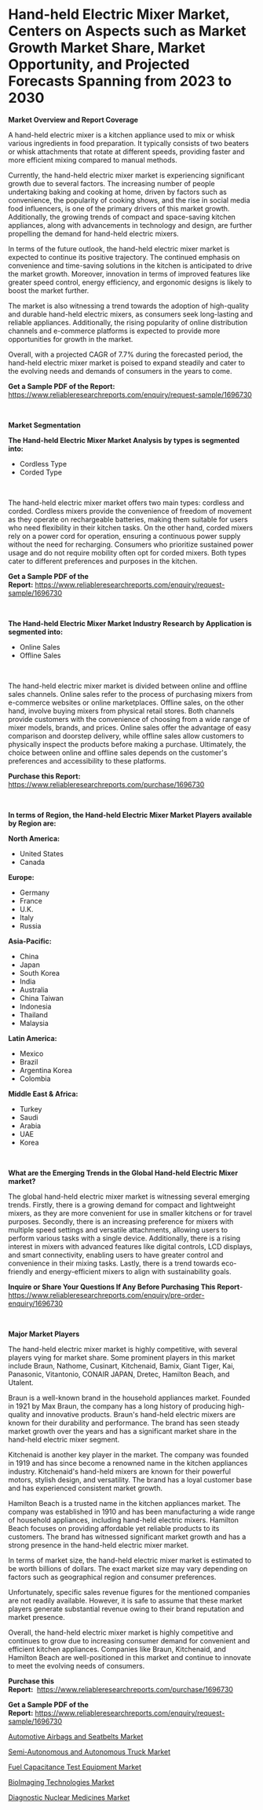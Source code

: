 <p><h1>Hand-held Electric Mixer Market, Centers on Aspects such as Market Growth Market Share, Market Opportunity, and Projected Forecasts Spanning from 2023 to 2030</h1></p><p><strong>Market Overview and Report Coverage</strong></p>
<p><p>A hand-held electric mixer is a kitchen appliance used to mix or whisk various ingredients in food preparation. It typically consists of two beaters or whisk attachments that rotate at different speeds, providing faster and more efficient mixing compared to manual methods.</p><p>Currently, the hand-held electric mixer market is experiencing significant growth due to several factors. The increasing number of people undertaking baking and cooking at home, driven by factors such as convenience, the popularity of cooking shows, and the rise in social media food influencers, is one of the primary drivers of this market growth. Additionally, the growing trends of compact and space-saving kitchen appliances, along with advancements in technology and design, are further propelling the demand for hand-held electric mixers.</p><p>In terms of the future outlook, the hand-held electric mixer market is expected to continue its positive trajectory. The continued emphasis on convenience and time-saving solutions in the kitchen is anticipated to drive the market growth. Moreover, innovation in terms of improved features like greater speed control, energy efficiency, and ergonomic designs is likely to boost the market further.</p><p>The market is also witnessing a trend towards the adoption of high-quality and durable hand-held electric mixers, as consumers seek long-lasting and reliable appliances. Additionally, the rising popularity of online distribution channels and e-commerce platforms is expected to provide more opportunities for growth in the market.</p><p>Overall, with a projected CAGR of 7.7% during the forecasted period, the hand-held electric mixer market is poised to expand steadily and cater to the evolving needs and demands of consumers in the years to come.</p></p>
<p><strong>Get a Sample PDF of the Report:</strong> <a href="https://www.reliableresearchreports.com/enquiry/request-sample/1696730">https://www.reliableresearchreports.com/enquiry/request-sample/1696730</a></p>
<p>&nbsp;</p>
<p><strong>Market Segmentation</strong></p>
<p><strong>The Hand-held Electric Mixer Market Analysis by types is segmented into:</strong></p>
<p><ul><li>Cordless Type</li><li>Corded Type</li></ul></p>
<p>&nbsp;</p>
<p><p>The hand-held electric mixer market offers two main types: cordless and corded. Cordless mixers provide the convenience of freedom of movement as they operate on rechargeable batteries, making them suitable for users who need flexibility in their kitchen tasks. On the other hand, corded mixers rely on a power cord for operation, ensuring a continuous power supply without the need for recharging. Consumers who prioritize sustained power usage and do not require mobility often opt for corded mixers. Both types cater to different preferences and purposes in the kitchen.</p></p>
<p><strong>Get a Sample PDF of the Report:</strong>&nbsp;<a href="https://www.reliableresearchreports.com/enquiry/request-sample/1696730">https://www.reliableresearchreports.com/enquiry/request-sample/1696730</a></p>
<p>&nbsp;</p>
<p><strong>The Hand-held Electric Mixer Market Industry Research by Application is segmented into:</strong></p>
<p><ul><li>Online Sales</li><li>Offline Sales</li></ul></p>
<p>&nbsp;</p>
<p><p>The hand-held electric mixer market is divided between online and offline sales channels. Online sales refer to the process of purchasing mixers from e-commerce websites or online marketplaces. Offline sales, on the other hand, involve buying mixers from physical retail stores. Both channels provide customers with the convenience of choosing from a wide range of mixer models, brands, and prices. Online sales offer the advantage of easy comparison and doorstep delivery, while offline sales allow customers to physically inspect the products before making a purchase. Ultimately, the choice between online and offline sales depends on the customer's preferences and accessibility to these platforms.</p></p>
<p><strong>Purchase this Report:</strong>&nbsp; <a href="https://www.reliableresearchreports.com/purchase/1696730">https://www.reliableresearchreports.com/purchase/1696730</a></p>
<p>&nbsp;</p>
<p><strong>In terms of Region, the Hand-held Electric Mixer Market Players available by Region are:</strong></p>
<p>
    <p> <strong> North America: </strong>
        <ul>
            <li>United States</li>
            <li>Canada</li>
        </ul>
        </p> 
    <p> <strong> Europe: </strong>
        <ul>
            <li>Germany</li>
            <li>France</li>
            <li>U.K.</li>
            <li>Italy</li>
            <li>Russia</li>
        </ul>
        </p> 
    <p> <strong> Asia-Pacific: </strong>
        <ul>
            <li>China</li>
            <li>Japan</li>
            <li>South Korea</li>
            <li>India</li>
            <li>Australia</li>
            <li>China Taiwan</li>
            <li>Indonesia</li>
            <li>Thailand</li>
            <li>Malaysia</li>
        </ul>
        </p> 
    <p> <strong> Latin America: </strong>
        <ul>
            <li>Mexico</li>
            <li>Brazil</li>
            <li>Argentina Korea</li>
            <li>Colombia</li>
        </ul>
        </p> 
    <p> <strong> Middle East & Africa: </strong>
        <ul>
            <li>Turkey</li>
            <li>Saudi</li>
            <li>Arabia</li>
            <li>UAE</li>
            <li>Korea</li>
        </ul>
    </p>
    </p>
<p>&nbsp;</p>
<p><strong>What are the Emerging Trends in the Global Hand-held Electric Mixer market?</strong></p>
<p><p>The global hand-held electric mixer market is witnessing several emerging trends. Firstly, there is a growing demand for compact and lightweight mixers, as they are more convenient for use in smaller kitchens or for travel purposes. Secondly, there is an increasing preference for mixers with multiple speed settings and versatile attachments, allowing users to perform various tasks with a single device. Additionally, there is a rising interest in mixers with advanced features like digital controls, LCD displays, and smart connectivity, enabling users to have greater control and convenience in their mixing tasks. Lastly, there is a trend towards eco-friendly and energy-efficient mixers to align with sustainability goals.</p></p>
<p><strong>Inquire or Share Your Questions If Any Before Purchasing This Report</strong>- <a href="https://www.reliableresearchreports.com/enquiry/pre-order-enquiry/1696730">https://www.reliableresearchreports.com/enquiry/pre-order-enquiry/1696730</a></p>
<p>&nbsp;</p>
<p><strong>Major Market Players</strong></p>
<p><p>The hand-held electric mixer market is highly competitive, with several players vying for market share. Some prominent players in this market include Braun, Nathome, Cusinart, Kitchenaid, Bamix, Giant Tiger, Kai, Panasonic, Vitantonio, CONAIR JAPAN, Dretec, Hamilton Beach, and Utalent.</p><p>Braun is a well-known brand in the household appliances market. Founded in 1921 by Max Braun, the company has a long history of producing high-quality and innovative products. Braun's hand-held electric mixers are known for their durability and performance. The brand has seen steady market growth over the years and has a significant market share in the hand-held electric mixer segment.</p><p>Kitchenaid is another key player in the market. The company was founded in 1919 and has since become a renowned name in the kitchen appliances industry. Kitchenaid's hand-held mixers are known for their powerful motors, stylish design, and versatility. The brand has a loyal customer base and has experienced consistent market growth.</p><p>Hamilton Beach is a trusted name in the kitchen appliances market. The company was established in 1910 and has been manufacturing a wide range of household appliances, including hand-held electric mixers. Hamilton Beach focuses on providing affordable yet reliable products to its customers. The brand has witnessed significant market growth and has a strong presence in the hand-held electric mixer market.</p><p>In terms of market size, the hand-held electric mixer market is estimated to be worth billions of dollars. The exact market size may vary depending on factors such as geographical region and consumer preferences. </p><p>Unfortunately, specific sales revenue figures for the mentioned companies are not readily available. However, it is safe to assume that these market players generate substantial revenue owing to their brand reputation and market presence.</p><p>Overall, the hand-held electric mixer market is highly competitive and continues to grow due to increasing consumer demand for convenient and efficient kitchen appliances. Companies like Braun, Kitchenaid, and Hamilton Beach are well-positioned in this market and continue to innovate to meet the evolving needs of consumers.</p></p>
<p><strong>Purchase this Report:</strong>&nbsp;&nbsp;<a href="https://www.reliableresearchreports.com/purchase/1696730">https://www.reliableresearchreports.com/purchase/1696730</a></p>
<p></p>
<p><strong>Get a Sample PDF of the Report:</strong>&nbsp;<a href="https://www.reliableresearchreports.com/enquiry/request-sample/1696730">https://www.reliableresearchreports.com/enquiry/request-sample/1696730</a></p>
<p><p><a href="https://www.linkedin.com/pulse/automotive-airbags-seatbelts-market-research-report-unlocks-wqpjf/">Automotive Airbags and Seatbelts Market</a></p><p><a href="https://www.linkedin.com/pulse/semi-autonomous-autonomous-truck-market-size-2023-2030-90zhf/">Semi-Autonomous and Autonomous Truck Market</a></p><p><a href="https://medium.com/@giannicrona/fuel-capacitance-test-equipment-market-size-reveals-the-best-marketing-channels-in-global-industry-0ea997353416">Fuel Capacitance Test Equipment Market</a></p><p><a href="https://github.com/sofayahoo2023/Market-Research-Report-List-1/blob/main/bioimaging-technologies-market.md">BioImaging Technologies Market</a></p><p><a href="https://github.com/vimar16th/Market-Research-Report-List-1/blob/main/diagnostic-nuclear-medicines-market.md">Diagnostic Nuclear Medicines Market</a></p></p>